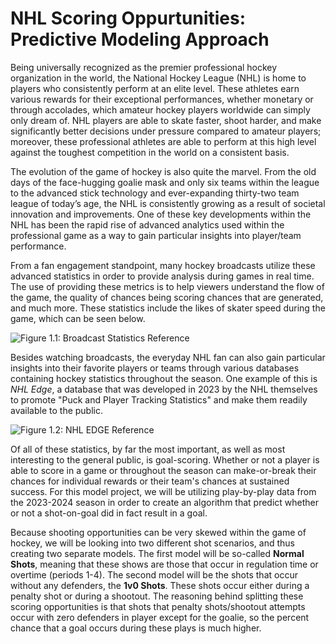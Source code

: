 # NHL Scoring Oppurtunities: Predictive Modeling Approach

Being universally recognized as the premier professional hockey organization in the world, the National Hockey League (NHL) is home to players who consistently perform at an elite level. These athletes earn various rewards for their exceptional performances, whether monetary or through accolades, which amateur hockey players worldwide can simply only dream of. NHL players are able to skate faster, shoot harder, and make significantly better decisions under pressure compared to amateur players; moreover, these professional athletes are able to perform at this high level against the toughest competition in the world on a consistent basis.

The evolution of the game of hockey is also quite the marvel. From the old days of the face-hugging goalie mask and only six teams within the league to the advanced stick technology and ever-expanding thirty-two team league of today’s age, the NHL is consistently growing as a result of societal innovation and improvements. One of these key developments within the NHL has been the rapid rise of advanced analytics used within the professional game as a way to gain particular insights into player/team performance.

From a fan engagement standpoint, many hockey broadcasts utilize these advanced statistics in order to provide analysis during games in real time. The use of providing these metrics is to help viewers understand the flow of the game, the quality of chances being scoring chances that are generated, and much more. These statistics include the likes of skater speed during the game, which can be seen below.

![Figure 1.1: Broadcast Statistics Reference](https://house-fastly-signed-us-east-1-prod.brightcovecdn.com/image/v1/static/6415718365001/7519ee9f-2d24-4430-96ed-71bc2ba82b0b/4de97f3c-ba41-4e6c-b286-dceacf382fa4/1280x720/match/image.jpg?fastly_token=Njk4MDc2NGRfOTAxOWJhZmM0YzNhMzdlNDNiODI1MTIzNjZkZDhhOTNiZmE3YTI3ZTg5ZmNkMzdjYTg1OWY1ODBmMmYwNGQ0Yl9odHRwczovL2hvdXNlLWZhc3RseS1zaWduZWQtdXMtZWFzdC0xLXByb2QuYnJpZ2h0Y292ZWNkbi5jb20vaW1hZ2UvdjEvc3RhdGljLzY0MTU3MTgzNjUwMDEvNzUxOWVlOWYtMmQyNC00NDMwLTk2ZWQtNzFiYzJiYTgyYjBiLzRkZTk3ZjNjLWJhNDEtNGU2Yy1iMjg2LWRjZWFjZjM4MmZhNC8xMjgweDcyMC9tYXRjaC9pbWFnZS5qcGc%3D)

Besides watching broadcasts, the everyday NHL fan can also gain particular insights into their favorite players or teams through various databases containing hockey statistics throughout the season. One example of this is *NHL Edge*, a database that was developed in 2023 by the NHL themselves to promote "Puck and Player Tracking Statistics" and make them readily available to the public.

![Figure 1.2: NHL EDGE Reference](https://media.d3.nhle.com/image/private/t_ratio16_9-size40/dpr_2.0/f_png/v1698001331/prd/tlksnv1dmv04wezkhu7h.png)

Of all of these statistics, by far the most important, as well as most interesting to the general public, is goal-scoring. Whether or not a player is able to score in a game or throughout the season can make-or-break their chances for individual rewards or their team's chances at sustained success. For this model project, we will be utilizing play-by-play data from the 2023-2024 season in order to create an algorithm that predict whether or not a shot-on-goal did in fact result in a goal.

Because shooting opportunities can be very skewed within the game of hockey, we will be looking into two different shot scenarios, and thus creating two separate models. The first model will be so-called **Normal Shots**, meaning that these shows are those that occur in regulation time or overtime (periods 1-4). The second model will be the shots that occur without any defenders, the **1v0 Shots**. These shots occur either during a penalty shot or during a shootout. The reasoning behind splitting these scoring opportunities is that shots that penalty shots/shootout attempts occur with zero defenders in player except for the goalie, so the percent chance that a goal occurs during these plays is much higher.
